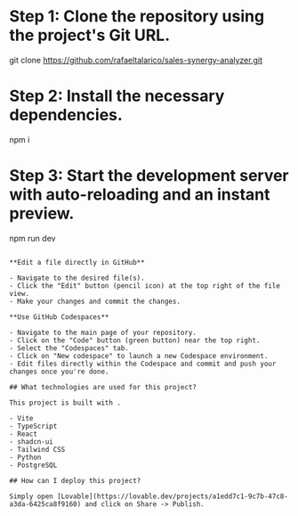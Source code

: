 
# Step 1: Clone the repository using the project's Git URL.
git clone https://github.com/rafaeltalarico/sales-synergy-analyzer.git

# Step 2: Install the necessary dependencies.
npm i

# Step 3: Start the development server with auto-reloading and an instant preview.
npm run dev
```

**Edit a file directly in GitHub**

- Navigate to the desired file(s).
- Click the "Edit" button (pencil icon) at the top right of the file view.
- Make your changes and commit the changes.

**Use GitHub Codespaces**

- Navigate to the main page of your repository.
- Click on the "Code" button (green button) near the top right.
- Select the "Codespaces" tab.
- Click on "New codespace" to launch a new Codespace environment.
- Edit files directly within the Codespace and commit and push your changes once you're done.

## What technologies are used for this project?

This project is built with .

- Vite
- TypeScript
- React
- shadcn-ui
- Tailwind CSS
- Python
- PostgreSQL

## How can I deploy this project?

Simply open [Lovable](https://lovable.dev/projects/a1edd7c1-9c7b-47c8-a3da-6425ca8f9160) and click on Share -> Publish.

